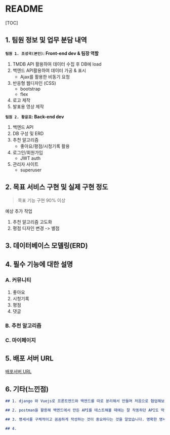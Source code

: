 # README

[TOC]

## 1. 팀원 정보 및 업무 분담 내역

**`팀원 1. 조성국(본인)`: Front-end dev & 팀장 역할**

1. TMDB API 활용하여 데이터 수집 후 DB에 load
2. 백엔드 API활용하여 데이터 가공 & 표시
   - Ajax를 활용한 비동기 요청
3. 반응형 웹디자인 (CSS)
   - bootstrap
   - flex
4. 로고 제작
5. 발표용 영상 제작



**`팀원 2. 황윤호`: Back-end dev**

1. 백엔드 API
2. DB 구성 및 ERD
3. 추천 알고리즘
   - 좋아요/평점/시청기록 활용
4. 로그인/회원가입
   - JWT auth
5. 관리자 사이트
   - superuser



## 2. 목표 서비스 구현 및 실제 구현 정도

>  목표 기능 구현 90% 이상

예상 추가 작업

1. 추천 알고리즘 고도화
2. 평점 디자인 변경 -> 별점



## 3. 데이터베이스 모델링(ERD)





## 4. 필수 기능에 대한 설명

### A. 커뮤니티

1. 좋아요
2. 시청기록
3. 평점
4. 댓글

### B. 추천 알고리즘



### C.  마이페이지



## 5. 배포 서버 URL

[배포서버 URL]()



## 6. 기타(느낀점)

```markdown
## 1. django 와 Vuejs로 프론트엔드와 백엔드를 따로 분리해서 만들며 처음으로 협업해보면서 양쪽의 소통이 쉽지 않다는 것을 느꼈습니다.

## 2. postman을 활용해 백엔드에서 만든 API를 테스트해볼 때에는 잘 작동하던 API도 막상 프론트엔드에서는 필수 요소값을 불러올 수 없어 API를 활용하지 못하는 경우가 많았습니다. 누군가에게는 쉽게 얻을 수 있는 데이터지만 누군가에게는 접근하기 어려운 데이터일 수 있다는 것을 알았습니다.

## 3. 명세서를 구체적이고 꼼꼼하게 작성하는 것이 중요하다는 것을 알았습니다. 명확한 명세서가 없으니 중간 중간 고민하는 부분이 많았고 결과적으로 이 부분에서 많은 시간을 허비했습니다. 처음부터 모든 것을 완벽히 준비할 수는 없겠지만 DB 모델링과 같이 필수적인 내용들은 꼭 구체적으로 미리 작성해두는 것이 좋을 것  같다고 생각했습니다..

## 4. 
```

